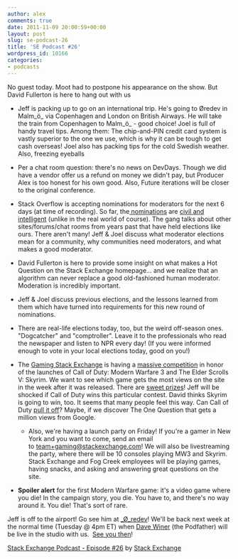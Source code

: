 ```yaml
---
author: alex
comments: true
date: 2011-11-09 20:00:59+00:00
layout: post
slug: se-podcast-26
title: 'SE Podcast #26'
wordpress_id: 10166
categories:
- podcasts
---
```


No guest today. Moot had to postpone his appearance on the show. But David Fullerton is here to hang out with us



	
  * Jeff is packing up to go on an international trip. He's going to Øredev in Malm_ö_ via Copenhagen and London on British Airways. He will take the train from Copenhagen to Malm_ö_ - good choice! Joel is full of handy travel tips. Among them: The chip-and-PIN credit card system is vastly superior to the one we use, which is why it can be tough to get cash overseas! Joel also has packing tips for the cold Swedish weather. Also, freezing eyeballs

	
  * Per a chat room question: there's no news on DevDays. Though we did have a vendor offer us a refund on money we didn't pay, but Producer Alex is too honest for his own good. Also, Future iterations will be closer to the original conference.

	
  * Stack Overflow is accepting nominations for moderators for the next 6 days (at time of recording). So far, the[ nominations](http://stackoverflow.com/election) are [civil and intelligent](http://twitter.com/#%21/Aurimas/status/133823246884798465) (unlike in the real world of course). The gang talks about other sites/forums/chat rooms from years past that have held elections like ours. There aren't many! Jeff & Joel discuss what moderator elections mean for a community, why communities need moderators, and what makes a good moderator.

	
  * David Fullerton is here to provide some insight on what makes a Hot Question on the Stack Exchange homepage... and we realize that an algorithm can never replace a good old-fashioned human moderator. Moderation is incredibly important.

	
  * Jeff & Joel discuss previous elections, and the lessons learned from them which have turned into requirements for this new round of nominations.

	
  * There are real-life elections today, too, but the weird off-season ones. "Dogcatcher" and "comptroller". Leave it to the professionals who read the newspaper and listen to NPR every day! (If you were informed enough to vote in your local elections today, good on you!)

	
  * The [Gaming Stack Exchange](http://gaming.stackexchange.com/) is having a [massive competition](http://skyrimvsmw3.com/) in honor of the launches of Call of Duty: Modern Warfare 3 and The Elder Scrolls V: Skyrim. We want to see which game gets the most views on the site in the week after it was released. There are [sweet prizes](http://skyrimvsmw3.com/prizes)! Jeff will be shocked if Call of Duty wins this particular contest. David thinks Skyrim is going to win, too. It seems that many people feel this way. Can Call of Duty [pull it off](http://blog.gaming.stackexchange.com/2011/11/does-modern-warfare-3-need-a-medic/)? Maybe, if we discover The One Question that gets a million views from Google.


	
    * Also, we're having a launch party on Friday! If you're a gamer in New York and you want to come, send an email to [team+gaming@stackexchange.com](mailto:team+gaming@stackexchange.com)! We will also be livestreaming the party, where there will be 10 consoles playing MW3 and Skyrim. Stack Exchange and Fog Creek employees will be playing games, having snacks, and asking and answering great questions on the site.


	
  * **Spoiler alert** for the first Modern Warfare game: it's a video game where you die! In the campaign story, you die. You have to, and there's no way around it. You die! That's sort of rare.


Jeff is off to the airport! Go see him at [_Ø_redev](http://oredev.org/2011)! We'll be back next week at the normal time (Tuesday @ 4pm ET) when [Dave Winer](http://dave.scripting.com/) (the Podfather) will be live in the studio with us.  [See you then](http://s.tk/livestream)!

[Stack Exchange Podcast - Episode #26](http://soundcloud.com/stack-exchange/stack-exchange-podcast-26) by [Stack Exchange](http://soundcloud.com/stack-exchange)
